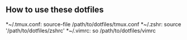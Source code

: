## How to use these dotfiles
*~/.tmux.conf: source-file /path/to/dotfiles/tmux.conf
*~/.zshr: source '/path/to/dotfiles/zshrc'
*~/.vimrc: so /path/to/dotfiles/vimrc
